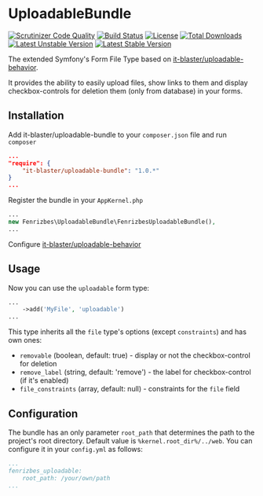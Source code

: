 # UploadableBundle

[![Scrutinizer Code Quality](https://scrutinizer-ci.com/g/it-blaster/uploadable-bundle/badges/quality-score.png?b=master)](https://scrutinizer-ci.com/g/it-blaster/uploadable-bundle/?branch=master)
[![Build Status](https://scrutinizer-ci.com/g/it-blaster/uploadable-bundle/badges/build.png?b=master)](https://scrutinizer-ci.com/g/it-blaster/uploadable-bundle/build-status/master)
[![License](https://poser.pugx.org/it-blaster/uploadable-bundle/license.svg)](https://packagist.org/packages/it-blaster/uploadable-bundle)
[![Total Downloads](https://poser.pugx.org/it-blaster/uploadable-bundle/downloads)](https://packagist.org/packages/it-blaster/uploadable-bundle)
[![Latest Unstable Version](https://poser.pugx.org/it-blaster/uploadable-bundle/v/unstable.svg)](https://packagist.org/packages/it-blaster/uploadable-bundle)
[![Latest Stable Version](https://poser.pugx.org/it-blaster/uploadable-bundle/v/stable.svg)](https://packagist.org/packages/it-blaster/uploadable-bundle)

The extended Symfony's Form File Type based on [it-blaster/uploadable-behavior](https://github.com/it-blaster/uploadable-behavior).

It provides the ability to easily upload files, show links to them and display checkbox-controls for deletion them
(only from database) in your forms.

## Installation

Add it-blaster/uploadable-bundle to your `composer.json` file and run `composer`

```json
...
"require": {
    "it-blaster/uploadable-bundle": "1.0.*"
}
...
```

Register the bundle in your `AppKernel.php`

```php
...
new Fenrizbes\UploadableBundle\FenrizbesUploadableBundle(),
...
```

Configure [it-blaster/uploadable-behavior](https://github.com/it-blaster/uploadable-behavior)

## Usage

Now you can use the `uploadable` form type:

```php
...
    ->add('MyFile', 'uploadable')
...
```

This type inherits all the `file` type's options (except `constraints`) and has own ones:
- `removable` (boolean, default: true) - display or not the checkbox-control for deletion
- `remove_label` (string, default: 'remove') - the label for checkbox-control (if it's enabled)
- `file_constraints` (array, default: null) - constraints for the `file` field

## Configuration

The bundle has an only parameter `root_path` that determines the path to the project's root directory.
Default value is `%kernel.root_dir%/../web`. You can configure it in your `config.yml` as follows:

```yml
...
fenrizbes_uploadable:
    root_path: /your/own/path
...
```
